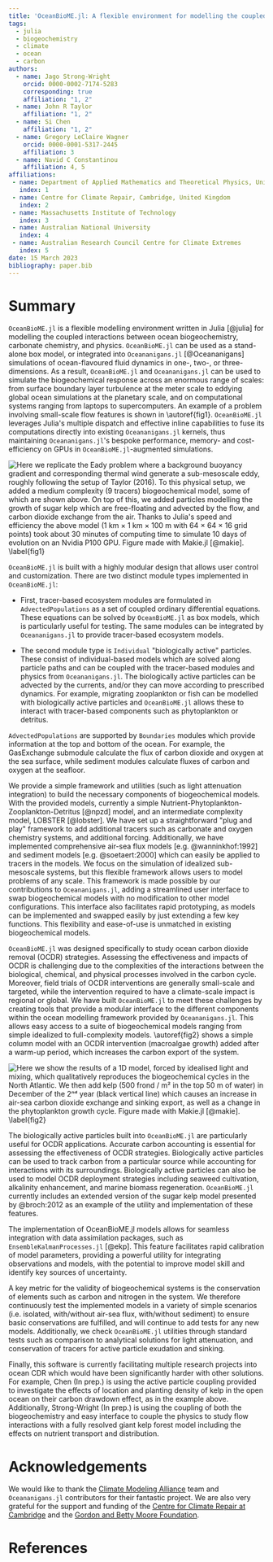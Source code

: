 ```yaml
---
title: 'OceanBioME.jl: A flexible environment for modelling the coupled interactions between ocean biogeochemistry and physics'
tags:
  - julia
  - biogeochemistry
  - climate
  - ocean
  - carbon
authors:
  - name: Jago Strong-Wright
    orcid: 0000-0002-7174-5283
    corresponding: true
    affiliation: "1, 2"
  - name: John R Taylor
    affiliation: "1, 2"
  - name: Si Chen
    affiliation: "1, 2"
  - name: Gregory LeClaire Wagner
    orcid: 0000-0001-5317-2445
    affiliation: 3
  - name: Navid C Constantinou
    affiliation: 4, 5
affiliations:
 - name: Department of Applied Mathematics and Theoretical Physics, University of Cambridge, Cambridge, United Kingdom
   index: 1
 - name: Centre for Climate Repair, Cambridge, United Kingdom
   index: 2
 - name: Massachusetts Institute of Technology
   index: 3
 - name: Australian National University
   index: 4
 - name: Australian Research Council Centre for Climate Extremes
   index: 5
date: 15 March 2023
bibliography: paper.bib
---
```


# Summary

``OceanBioME.jl`` is a flexible modelling environment written in Julia [@julia] for modelling the coupled interactions between ocean biogeochemistry, carbonate chemistry, and physics.
``OceanBioME.jl`` can be used as a stand-alone box model, or integrated into ``Oceananigans.jl`` [@Oceananigans] simulations of ocean-flavoured fluid dynamics in one-, two-, or three-dimensions.
As a result, ``OceanBioME.jl`` and ``Oceananigans.jl`` can be used to simulate the biogeochemical response across an enormous range of scales: from surface boundary layer turbulence at the meter scale to eddying global ocean simulations at the planetary scale, and on computational systems ranging from laptops to supercomputers.
An example of a problem involving small-scale flow features is shown in \autoref{fig1}.
``OceanBioME.jl`` leverages Julia's multiple dispatch and effective inline capabilities to fuse its computations directly into existing ``Oceananigans.jl`` kernels, thus maintaining ``Oceananigans.jl``'s bespoke performance, memory- and cost-efficiency on GPUs in ``OceanBioME.jl``-augmented simulations.

![Here we replicate the Eady problem where a background buoyancy gradient and corresponding thermal wind generate a sub-mesoscale eddy, roughly following the setup of Taylor (2016).
To this physical setup, we added a medium complexity (9 tracers) biogeochemical model, some of which are shown above.
On top of this, we added particles modelling the growth of sugar kelp which are free-floating and advected by the flow, and carbon dioxide exchange from the air.
Thanks to Julia's speed and efficiency the above model (1 km × 1 km × 100 m with 64 × 64 × 16 grid points) took about 30 minutes of computing time to simulate 10 days of evolution on an Nvidia P100 GPU. Figure made with `Makie.jl` [@makie]. \label{fig1}](eady_example.png)

``OceanBioME.jl`` is built with a highly modular design that allows user control and customization.
There are two distinct module types implemented in ``OceanBioME.jl``:

- First, tracer-based ecosystem modules are formulated in `AdvectedPopulations` as a set of coupled ordinary differential equations.
These equations can be solved by ``OceanBioME.jl`` as box models, which is particularly useful for testing.
The same modules can be integrated by ``Oceananigans.jl`` to provide tracer-based ecosystem models.

- The second module type is `Individual` "biologically active" particles.
These consist of individual-based models which are solved along particle paths and can be coupled with the tracer-based modules and physics from ``Oceananigans.jl``.
The biologically active particles can be advected by the currents, and/or they can move according to prescribed dynamics.
For example, migrating zooplankton or fish can be modelled with biologically active particles and ``OceanBioME.jl`` allows these to interact with tracer-based components such as phytoplankton or detritus.

`AdvectedPopulations` are supported by `Boundaries` modules which provide information at the top and bottom of the ocean. For example, the GasExchange submodule calculate the flux of carbon dioxide and oxygen at the sea surface, while sediment modules calculate fluxes of carbon and oxygen at the seafloor.

We provide a simple framework and utilities (such as light attenuation integration) to build the necessary components of biogeochemical models.
With the provided models, currently a simple Nutrient-Phytoplankton-Zooplankton-Detritus [@npzd] model, and an intermediate complexity model, LOBSTER [@lobster]. 
We have set up a straightforward "plug and play" framework to add additional tracers such as carbonate and oxygen chemistry systems, and additional forcing.
Additionally, we have implemented comprehensive air-sea flux models [e.g. @wanninkhof:1992] and sediment models [e.g. @soetaert:2000] which can easily be applied to tracers in the models.
We focus on the simulation of idealized sub-mesoscale systems, but this flexible framework allows users to model problems of any scale.
This framework is made possible by our contributions to ``Oceananigans.jl``, adding a streamlined user interface to swap biogeochemical models with no modification to other model configurations.
This interface also facilitates rapid prototyping, as models can be implemented and swapped easily by just extending a few key functions.
This flexibility and ease-of-use is unmatched in existing biogeochemical models.

``OceanBioME.jl`` was designed specifically to study ocean carbon dioxide removal (OCDR) strategies.
Assessing the effectiveness and impacts of OCDR is challenging due to the complexities of the interactions between the biological, chemical, and physical processes involved in the carbon cycle.
Moreover, field trials of OCDR interventions are generally small-scale and targeted, while the intervention required to have a climate-scale impact is regional or global.
We have built ``OceanBioME.jl`` to meet these challenges by creating tools that provide a modular interface to the different components within the ocean modelling framework provided by ``Oceananigans.jl``.
This allows easy access to a suite of biogeochemical models ranging from simple idealized to full-complexity models.
\autoref{fig2} shows a simple column model with an OCDR intervention (macroalgae growth) added after a warm-up period, which increases the carbon export of the system.

![Here we show the results of a 1D model, forced by idealised light and mixing, which qualitatively reproduces the biogeochemical cycles in the North Atlantic.
We then add kelp (500 frond / m² in the top 50 m of water) in December of the 2ⁿᵈ year (black vertical line) which causes an increase in air-sea carbon dioxide exchange and sinking export, as well as a change in the phytoplankton growth cycle.
Figure made with `Makie.jl` [@makie]. \label{fig2}](column_example.png)

The biologically active particles built into ``OceanBioME.jl`` are particularly useful for OCDR applications.
Accurate carbon accounting is essential for assessing the effectiveness of OCDR strategies.
Biologically active particles can be used to track carbon from a particular source while accounting for interactions with its surroundings.
Biologically active particles can also be used to model OCDR deployment strategies including seaweed cultivation, alkalinity enhancement, and marine biomass regeneration.
``OceanBioME.jl`` currently includes an extended version of the sugar kelp model presented by @broch:2012 as an example of the utility and implementation of these features.

The implementation of OceanBioME.jl models allows for seamless integration with data assimilation packages, such as ``EnsembleKalmanProcesses.jl`` [@ekp]. This feature facilitates rapid calibration of model parameters, providing a powerful utility for integrating observations and models, with the potential to improve model skill and identify key sources of uncertainty.

A key metric for the validity of biogeochemical systems is the conservation of elements such as carbon and nitrogen in the system.
We therefore continuously test the implemented models in a variety of simple scenarios (i.e. isolated, with/without air-sea flux, with/without sediment) to ensure basic conservations are fulfilled, and will continue to add tests for any new models.
Additionally, we check ``OceanBioME.jl`` utilities through standard tests such as comparison to analytical solutions for light attenuation, and conservation of tracers for active particle exudation and sinking.

Finally, this software is currently facilitating multiple research projects into ocean CDR which would have been significantly harder with other solutions.
For example, Chen (In prep.) is using the active particle coupling provided to investigate the effects of location and planting density of kelp in the open ocean on their carbon drawdown effect, as in the example above.
Additionally, Strong-Wright (In prep.) is using the coupling of both the biogeochemistry and easy interface to couple the physics to study flow interactions with a fully resolved giant kelp forest model including the effects on nutrient transport and distribution.

# Acknowledgements

We would like to thank the [Climate Modeling Alliance](https://clima.caltech.edu) team and ``Oceananigans.jl`` contributors for their fantastic project. We are also very grateful for the support and funding of the [Centre for Climate Repair at Cambridge](https://www.climaterepair.cam.ac.uk/) and the [Gordon and Betty Moore Foundation](https://www.moore.org/).

# References
